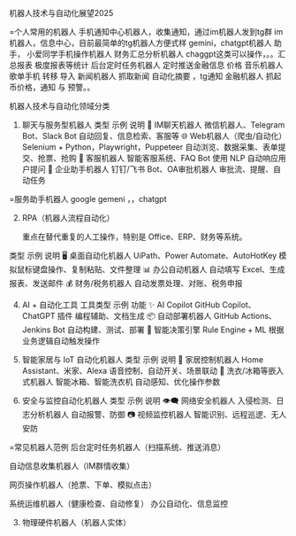 


机器人技术与自动化展望2025


=个人常用的机器人
手机通知中心机器人，收集通知，通过im机器人发到tg群
im机器人，信息中心，目前最简单的tg机器人方便式样
gemini，chatgpt机器人 助手，
小爱同学手机操作机器人
财务汇总分析机器人 chaggpt这类可以操作，。。汇总报表 极度报表等统计
后台定时任务机器人 定时推送金融信息 价格
音乐机器人 歌单手机 转移 导入
新闻机器人 抓取新闻 自动化摘要 ，tg通知
金融机器人  抓起币价格，通知 与 预警。。


机器人技术与自动化领域分类
1. 聊天与服务型机器人
   类型	示例	说明
   💬 IM聊天机器人	微信机器人、Telegram Bot、Slack Bot	自动回复、信息检索、客服等
   🌐 Web机器人（爬虫/自动化）	Selenium + Python，Playwright，Puppeteer	自动浏览、数据采集、表单提交、抢票、抢购
   🛒 客服机器人	智能客服系统、FAQ Bot	使用 NLP 自动响应用户提问
   💼 企业助手机器人	钉钉/飞书 Bot、OA审批机器人	审批流、提醒、自动任务


=服务助手机器人
google gemeni ，，chatgpt



2. RPA（机器人流程自动化）

   重点在替代重复的人工操作，特别是 Office、ERP、财务等系统。

类型	示例	说明
🖥️ 桌面自动化机器人	UiPath、Power Automate、AutoHotKey	模拟鼠标键盘操作、复制粘贴、文件整理
📊 办公自动机器人	自动填写 Excel、生成报表、发送邮件
💰 财务/税务机器人	自动发票处理、对账、税务申报

4. AI + 自动化工具
   工具类型	示例	功能
   ✨ AI Copilot	GitHub Copilot、ChatGPT 插件	编程辅助、文档生成
   📦 自动部署机器人	GitHub Actions、Jenkins Bot	自动构建、测试、部署
   🧠 智能决策引擎	Rule Engine + ML	根据业务逻辑自动触发操作

5. 智能家居与 IoT 自动化机器人
   类型	示例	说明
   📱 家居控制机器人	Home Assistant、米家、Alexa	语音控制、自动开关、场景联动
   🧼 洗衣/冰箱等嵌入式机器人	智能冰箱、智能洗衣机	自动感知、优化操作参数

6. 安全与监控自动化机器人
   类型	示例	说明
   👁️‍🗨️ 网络安全机器人	入侵检测、日志分析机器人	自动报警、防御
   📷 视频监控机器人	智能识别、远程巡逻、无人安防

=常见机器人范例
后台定时任务机器人（扫描系统、推送消息）

自动信息收集机器人（IM群情收集）

网页操作机器人（抢票、下单、模拟点击）

系统运维机器人（健康检查、自动修复）
办公自动化、信息监控



3. 物理硬件机器人（机器人实体）
